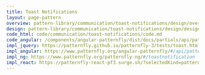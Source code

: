 ```yaml
---
title: Toast Notifications
layout: page-pattern
overview: pattern-library/communication/toast-notifications/design/overview.md
design: pattern-library/communication/toast-notifications/design/design.md
code_html: code/communication/toast-notifications/code.md
code_angular: /components/angular-patternfly/dist/docs/partials/api/patternfly.notification.component.pfToastNotification.html
impl_jquery: https://patternfly.github.io/patternfly-3/tests/toast.html
impl_angular: https://www.patternfly.org/angular-patternfly/#/api/patternfly.notification.component:pfToastNotification
impl_ng: https://www.patternfly.org/patternfly-ng/#/toastnotification
impl_react: https://patternfly-react-pf3.surge.sh/?selectedKind=patternfly-react%2FCommunication%2FToast%20Notifications&selectedStory=Toast%20Notification
---
```

